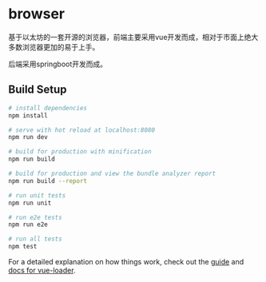 # browser

基于以太坊的一套开源的浏览器，前端主要采用vue开发而成，相对于市面上绝大多数浏览器更加的易于上手。

后端采用springboot开发而成。




## Build Setup

``` bash
# install dependencies
npm install

# serve with hot reload at localhost:8080
npm run dev

# build for production with minification
npm run build

# build for production and view the bundle analyzer report
npm run build --report

# run unit tests
npm run unit

# run e2e tests
npm run e2e

# run all tests
npm test
```

For a detailed explanation on how things work, check out the [guide](http://vuejs-templates.github.io/webpack/) and [docs for vue-loader](http://vuejs.github.io/vue-loader).
